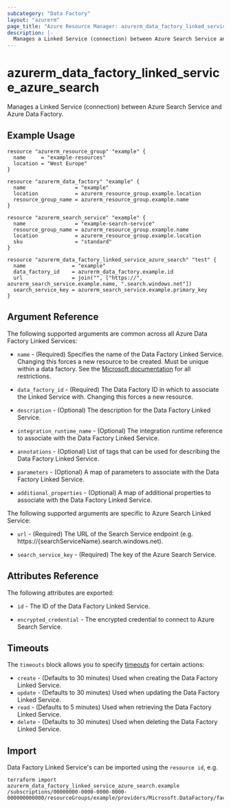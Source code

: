 ```yaml
---
subcategory: "Data Factory"
layout: "azurerm"
page_title: "Azure Resource Manager: azurerm_data_factory_linked_service_azure_search"
description: |-
  Manages a Linked Service (connection) between Azure Search Service and Azure Data Factory.
---
```


# azurerm_data_factory_linked_service_azure_search

Manages a Linked Service (connection) between Azure Search Service and Azure Data Factory.

## Example Usage

```hcl
resource "azurerm_resource_group" "example" {
  name     = "example-resources"
  location = "West Europe"
}

resource "azurerm_data_factory" "example" {
  name                = "example"
  location            = azurerm_resource_group.example.location
  resource_group_name = azurerm_resource_group.example.name
}

resource "azurerm_search_service" "example" {
  name                = "example-search-service"
  resource_group_name = azurerm_resource_group.example.name
  location            = azurerm_resource_group.example.location
  sku                 = "standard"
}

resource "azurerm_data_factory_linked_service_azure_search" "test" {
  name               = "example"
  data_factory_id    = azurerm_data_factory.example.id
  url                = join("", ["https://", azurerm_search_service.example.name, ".search.windows.net"])
  search_service_key = azurerm_search_service.example.primary_key
}
```

## Argument Reference

The following supported arguments are common across all Azure Data Factory Linked Services:

* `name` - (Required) Specifies the name of the Data Factory Linked Service. Changing this forces a new resource to be created. Must be unique within a data
  factory. See the [Microsoft documentation](https://docs.microsoft.com/azure/data-factory/naming-rules) for all restrictions.

* `data_factory_id` - (Required) The Data Factory ID in which to associate the Linked Service with. Changing this forces a new resource.

* `description` - (Optional) The description for the Data Factory Linked Service.

* `integration_runtime_name` - (Optional) The integration runtime reference to associate with the Data Factory Linked Service.

* `annotations` - (Optional) List of tags that can be used for describing the Data Factory Linked Service.

* `parameters` - (Optional) A map of parameters to associate with the Data Factory Linked Service.

* `additional_properties` - (Optional) A map of additional properties to associate with the Data Factory Linked Service.

The following supported arguments are specific to Azure Search Linked Service:

* `url` - (Required) The URL of the Search Service endpoint (e.g. https://{searchServiceName}.search.windows.net).

* `search_service_key` - (Required) The key of the Azure Search Service.

## Attributes Reference

The following attributes are exported:

* `id` - The ID of the Data Factory Linked Service.

* `encrypted_credential` - The encrypted credential to connect to Azure Search Service.

## Timeouts

The `timeouts` block allows you to specify [timeouts](https://www.terraform.io/docs/configuration/resources.html#timeouts) for certain actions:

* `create` - (Defaults to 30 minutes) Used when creating the Data Factory Linked Service.
* `update` - (Defaults to 30 minutes) Used when updating the Data Factory Linked Service.
* `read` - (Defaults to 5 minutes) Used when retrieving the Data Factory Linked Service.
* `delete` - (Defaults to 30 minutes) Used when deleting the Data Factory Linked Service.

## Import

Data Factory Linked Service's can be imported using the `resource id`, e.g.

```shell
terraform import azurerm_data_factory_linked_service_azure_search.example /subscriptions/00000000-0000-0000-0000-000000000000/resourceGroups/example/providers/Microsoft.DataFactory/factories/example/linkedservices/example
```
